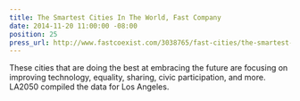 ```yaml
---
title: The Smartest Cities In The World, Fast Company
date: 2014-11-20 11:00:00 -08:00
position: 25
press_url: http://www.fastcoexist.com/3038765/fast-cities/the-smartest-cities-in-the-world
---
```


These cities that are doing the best at embracing the future are focusing on improving technology, equality, sharing, civic participation, and more. LA2050 compiled the data for Los Angeles.
